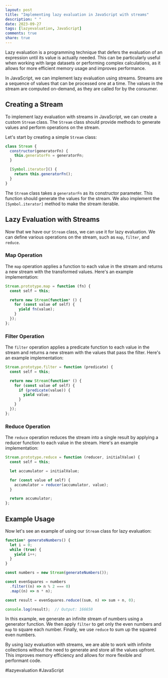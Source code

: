 ```yaml
---
layout: post
title: "Implementing lazy evaluation in JavaScript with streams"
description: " "
date: 2023-09-27
tags: [lazyevaluation, JavaScript]
comments: true
share: true
---
```


Lazy evaluation is a programming technique that defers the evaluation of an expression until its value is actually needed. This can be particularly useful when working with large datasets or performing complex calculations, as it allows for more efficient memory usage and improves performance.

In JavaScript, we can implement lazy evaluation using streams. Streams are a sequence of values that can be processed one at a time. The values in the stream are computed on-demand, as they are called for by the consumer.

## Creating a Stream

To implement lazy evaluation with streams in JavaScript, we can create a custom `Stream` class. The `Stream` class should provide methods to generate values and perform operations on the stream.

Let's start by creating a simple `Stream` class:

```javascript
class Stream {
  constructor(generatorFn) {
    this.generatorFn = generatorFn;
  }

  [Symbol.iterator]() {
    return this.generatorFn();
  }
}
```

The `Stream` class takes a `generatorFn` as its constructor parameter. This function should generate the values for the stream. We also implement the `[Symbol.iterator]` method to make the stream iterable.

## Lazy Evaluation with Streams

Now that we have our `Stream` class, we can use it for lazy evaluation. We can define various operations on the stream, such as `map`, `filter`, and `reduce`.

### Map Operation

The `map` operation applies a function to each value in the stream and returns a new stream with the transformed values. Here's an example implementation:

```javascript
Stream.prototype.map = function (fn) {
  const self = this;

  return new Stream(function* () {
    for (const value of self) {
      yield fn(value);
    }
  });
};
```

### Filter Operation

The `filter` operation applies a predicate function to each value in the stream and returns a new stream with the values that pass the filter. Here's an example implementation:

```javascript
Stream.prototype.filter = function (predicate) {
  const self = this;

  return new Stream(function* () {
    for (const value of self) {
      if (predicate(value)) {
        yield value;
      }
    }
  });
};
```

### Reduce Operation

The `reduce` operation reduces the stream into a single result by applying a reducer function to each value in the stream. Here's an example implementation:

```javascript
Stream.prototype.reduce = function (reducer, initialValue) {
  const self = this;

  let accumulator = initialValue;

  for (const value of self) {
    accumulator = reducer(accumulator, value);
  }

  return accumulator;
};
```

## Example Usage

Now let's see an example of using our `Stream` class for lazy evaluation:

```javascript
function* generateNumbers() {
  let i = 0;
  while (true) {
    yield i++;
  }
}

const numbers = new Stream(generateNumbers());

const evenSquares = numbers
  .filter((n) => n % 2 === 0)
  .map((n) => n * n);

const result = evenSquares.reduce((sum, n) => sum + n, 0);

console.log(result);  // Output: 166650
```

In this example, we generate an infinite stream of numbers using a generator function. We then apply `filter` to get only the even numbers and `map` to square each number. Finally, we use `reduce` to sum up the squared even numbers.

By using lazy evaluation with streams, we are able to work with infinite collections without the need to generate and store all the values upfront. This improves memory efficiency and allows for more flexible and performant code.

#lazyevaluation #JavaScript